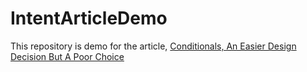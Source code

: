 # IntentArticleDemo

This repository is demo for the article, [Conditionals, An Easier Design Decision But A Poor Choice](https://github.com/5AbhishekSaxena/5AbhishekSaxena/blob/master/5abhisheksaxena.medium.com/conditionals-an-easier-design-decision-but-a-poor-choice-16a8d65c9de1)
